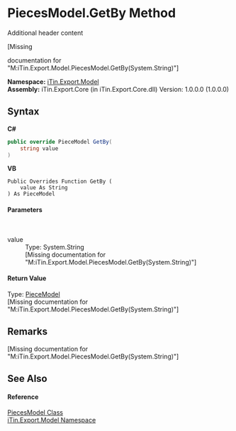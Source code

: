 # PiecesModel.GetBy Method 
Additional header content 

\[Missing <summary> documentation for "M:iTin.Export.Model.PiecesModel.GetBy(System.String)"\]

**Namespace:**&nbsp;<a href="N_iTin_Export_Model">iTin.Export.Model</a><br />**Assembly:**&nbsp;iTin.Export.Core (in iTin.Export.Core.dll) Version: 1.0.0.0 (1.0.0.0)

## Syntax

**C#**<br />
``` C#
public override PieceModel GetBy(
	string value
)
```

**VB**<br />
``` VB
Public Overrides Function GetBy ( 
	value As String
) As PieceModel
```


#### Parameters
&nbsp;<dl><dt>value</dt><dd>Type: System.String<br />\[Missing <param name="value"/> documentation for "M:iTin.Export.Model.PiecesModel.GetBy(System.String)"\]</dd></dl>

#### Return Value
Type: <a href="T_iTin_Export_Model_PieceModel">PieceModel</a><br />\[Missing <returns> documentation for "M:iTin.Export.Model.PiecesModel.GetBy(System.String)"\]

## Remarks
\[Missing <remarks> documentation for "M:iTin.Export.Model.PiecesModel.GetBy(System.String)"\]

## See Also


#### Reference
<a href="T_iTin_Export_Model_PiecesModel">PiecesModel Class</a><br /><a href="N_iTin_Export_Model">iTin.Export.Model Namespace</a><br />